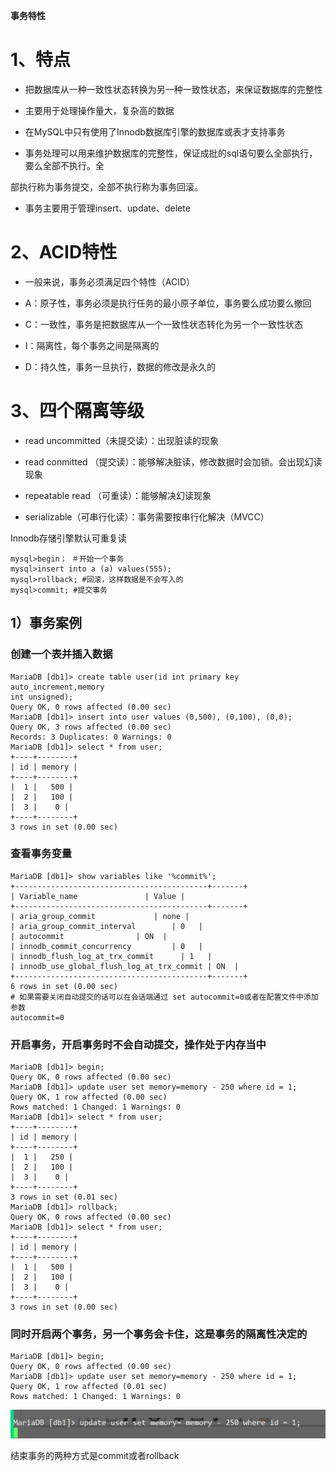 **事务特性**

# 1、特点

- 把数据库从一种一致性状态转换为另一种一致性状态，来保证数据库的完整性

- 主要用于处理操作量大，复杂高的数据

- 在MySQL中只有使用了Innodb数据库引擎的数据库或表才支持事务

- 事务处理可以用来维护数据库的完整性，保证成批的sql语句要么全部执行，要么全部不执行。全

部执行称为事务提交，全部不执行称为事务回滚。

- 事务主要用于管理insert、update、delete

# 2、ACID特性

- 一般来说，事务必须满足四个特性（ACID）

- A：原子性，事务必须是执行任务的最小原子单位，事务要么成功要么撤回

- C：一致性，事务是把数据库从一个一致性状态转化为另一个一致性状态

- I：隔离性，每个事务之间是隔离的

- D：持久性，事务一旦执行，数据的修改是永久的

# 3、四个隔离等级

- read uncommitted（未提交读）：出现脏读的现象

- read conmitted （提交读）：能够解决脏读，修改数据时会加锁。会出现幻读现象

- repeatable read （可重读）：能够解决幻读现象

- serializable（可串行化读）：事务需要按串行化解决（MVCC）

Innodb存储引擎默认可重复读

```
mysql>begin； ＃开始一个事务
mysql>insert into a (a) values(555);
mysql>rollback; #回滚，这样数据是不会写入的
mysql>commit; #提交事务
```

## 1）事务案例

### 创建一个表并插入数据

```
MariaDB [db1]> create table user(id int primary key auto_increment,memory
int unsigned);
Query OK, 0 rows affected (0.00 sec)
MariaDB [db1]> insert into user values (0,500), (0,100), (0,0);
Query OK, 3 rows affected (0.00 sec)
Records: 3 Duplicates: 0 Warnings: 0
MariaDB [db1]> select * from user;
+----+--------+
| id | memory |
+----+--------+
|  1 |   500 |
|  2 |   100 |
|  3 |    0 |
+----+--------+
3 rows in set (0.00 sec)
```

### 查看事务变量

```
MariaDB [db1]> show variables like '%commit%';
+-------------------------------------------+-------+
| Variable_name               | Value |
+-------------------------------------------+-------+
| aria_group_commit             | none |
| aria_group_commit_interval        | 0   |
| autocommit                | ON  |
| innodb_commit_concurrency         | 0   |
| innodb_flush_log_at_trx_commit      | 1   |
| innodb_use_global_flush_log_at_trx_commit | ON  |
+-------------------------------------------+-------+
6 rows in set (0.00 sec)
# 如果需要关闭自动提交的话可以在会话端通过 set autocommit=0或者在配置文件中添加参数
autocommit=0
```

### 开启事务，开启事务时不会自动提交，操作处于内存当中

```
MariaDB [db1]> begin;
Query OK, 0 rows affected (0.00 sec)
MariaDB [db1]> update user set memory=memory - 250 where id = 1;
Query OK, 1 row affected (0.00 sec)
Rows matched: 1 Changed: 1 Warnings: 0
MariaDB [db1]> select * from user;
+----+--------+
| id | memory |
+----+--------+
|  1 |   250 |
|  2 |   100 |
|  3 |    0 |
+----+--------+
3 rows in set (0.01 sec)
MariaDB [db1]> rollback;
Query OK, 0 rows affected (0.00 sec)
MariaDB [db1]> select * from user;
+----+--------+
| id | memory |
+----+--------+
|  1 |   500 |
|  2 |   100 |
|  3 |    0 |
+----+--------+
3 rows in set (0.00 sec)
```

### 同时开启两个事务，另一个事务会卡住，这是事务的隔离性决定的

```
MariaDB [db1]> begin;
Query OK, 0 rows affected (0.00 sec)
MariaDB [db1]> update user set memory=memory - 250 where id = 1;
Query OK, 1 row affected (0.01 sec)
Rows matched: 1 Changed: 1 Warnings: 0
```

![](images/WEBRESOURCE8ca172b355116a76902f592f86a6bb43截图.png)

结束事务的两种方式是commit或者rollback